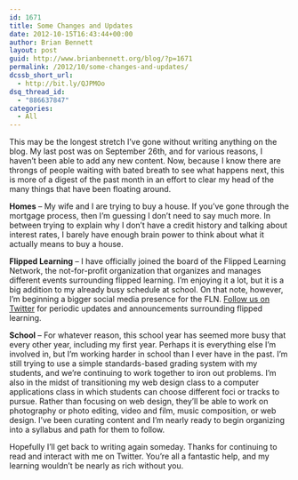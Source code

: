 ```yaml
---
id: 1671
title: Some Changes and Updates
date: 2012-10-15T16:43:44+00:00
author: Brian Bennett
layout: post
guid: http://www.brianbennett.org/blog/?p=1671
permalink: /2012/10/some-changes-and-updates/
dcssb_short_url:
  - http://bit.ly/QJPMOo
dsq_thread_id:
  - "886637847"
categories:
  - All
---
```

This may be the longest stretch I&#8217;ve gone without writing anything on the blog. My last post was on September 26th, and for various reasons, I haven&#8217;t been able to add any new content. Now, because I know there are throngs of people waiting with bated breath to see what happens next, this is more of a digest of the past month in an effort to clear my head of the many things that have been floating around.

**Homes** &#8211; My wife and I are trying to buy a house. If you&#8217;ve gone through the mortgage process, then I&#8217;m guessing I don&#8217;t need to say much more. In between trying to explain why I don&#8217;t have a credit history and talking about interest rates, I barely have enough brain power to think about what it actually means to buy a house.

**Flipped Learning** &#8211; I have officially joined the board of the Flipped Learning Network, the not-for-profit organization that organizes and manages different events surrounding flipped learning. I&#8217;m enjoying it a lot, but it is a big addition to my already busy schedule at school. On that note, however, I&#8217;m beginning a bigger social media presence for the FLN. [Follow us on Twitter](http://www.twitter.com/flippedlearning) for periodic updates and announcements surrounding flipped learning.

**School** &#8211; For whatever reason, this school year has seemed more busy that every other year, including my first year. Perhaps it is everything else I&#8217;m involved in, but I&#8217;m working harder in school than I ever have in the past. I&#8217;m still trying to use a simple standards-based grading system with my students, and we&#8217;re continuing to work together to iron out problems. I&#8217;m also in the midst of transitioning my web design class to a computer applications class in which students can choose different foci or tracks to pursue. Rather than focusing on web design, they&#8217;ll be able to work on photography or photo editing, video and film, music composition, or web design. I&#8217;ve been curating content and I&#8217;m nearly ready to begin organizing into a syllabus and path for them to follow.

Hopefully I&#8217;ll get back to writing again someday. Thanks for continuing to read and interact with me on Twitter. You&#8217;re all a fantastic help, and my learning wouldn&#8217;t be nearly as rich without you.